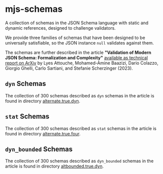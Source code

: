 # mjs-schemas
A collection of schemas in the JSON Schema language with static and dynamic references, designed to challenge validators.

We provide three families of schemas that have been designed to be universally satisfiable, so the JSON instance `null` validates against them.

The schemas are further described in the article **"Validation of Modern JSON Schema: Formalization and Complexity"** [available as technical report on ArXiv](https://arxiv.org/abs/2307.10034)
by Lyes Attouche, Mohamed-Amine Baazizi, Dario Colazzo, Giorgio Ghelli, Carlo Sartiani, and Stefanie Scherzinger (2023).

## `dyn` Schemas

The collection of 300 schemas described as `dyn` schemas in the article is found in directory [alternate.true.dyn](alternate.true.dyn/).

## `stat` Schemas

The collection of 300 schemas described as `stat` schemas in the article is found in directory [alternate.true.four](alternate.true.four/).


## `dyn_bounded` Schemas

The collection of 300 schemas described as `dyn_bounded` schemas in the article is found in directory [altbounded.true.dyn](altbounded.true.dyn/).
